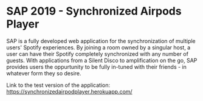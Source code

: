 # SAP 2019 - Synchronized Airpods Player

SAP is a fully developed web application for the synchronization of multiple users' Spotify experiences. By joining a room owned by a singular host, a user can have their Spotify completely synchronized with any number of guests. With applications from a Silent Disco to amplification on the go, SAP provides users the oppurtunity to be fully in-tuned with their friends - in whatever form they so desire.

Link to the test version of the application: https://synchronizedairpodplayer.herokuapp.com/
